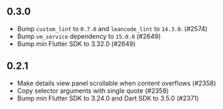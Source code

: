 ## 0.3.0

- Bump `custom_lint` to `0.7.0` and `leancode_lint` to `14.3.0`. (#2574)
- Bump `vm_service` dependency to `15.0.0` (#2649)
- Bump min Flutter SDK to 3.32.0 (#2649)

## 0.2.1

- Make details view panel scrollable when content overflows (#2358)
- Copy selector arguments with single quote (#2358)
- Bump min Flutter SDK to 3.24.0 and Dart SDK to 3.5.0 (#2371)
